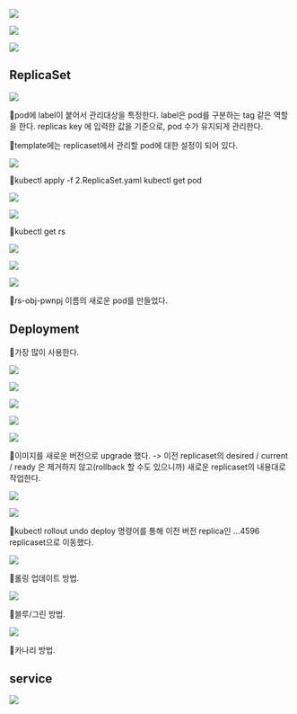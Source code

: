 ![](../image/Pasted%20image%2020240509091750.png)

![](../image/Pasted%20image%2020240509092111.png)

![](../image/Pasted%20image%2020240509092703.png)

## ReplicaSet
![](../image/Pasted%20image%2020240509092801.png)

📌pod에 label이 붙어서 관리대상을 특정한다. label은 pod를 구분하는 tag 같은 역할을 한다. replicas key 에 입력한 값을 기준으로, pod 수가 유지되게 관리한다.

📌template에는 replicaset에서 관리할 pod에 대한 설정이 되어 있다.

![](../image/Pasted%20image%2020240509094008.png)

📌kubectl apply -f 2.ReplicaSet.yaml
kubectl get pod

![](../image/Pasted%20image%2020240509094303.png)

![](../image/Pasted%20image%2020240509094353.png)

📌kubectl get rs

![](../image/Pasted%20image%2020240509094802.png)

![](../image/Pasted%20image%2020240509094852.png)

![](../image/Pasted%20image%2020240509094942.png)

📌rs-obj-pwnpj 이름의 새로운 pod를 만들었다.


## Deployment

📌가장 많이 사용한다.

![](../image/Pasted%20image%2020240509100319.png)

![](../image/Pasted%20image%2020240509100717.png)

 ![](../image/Pasted%20image%2020240509101235.png)

![](../image/Pasted%20image%2020240509101251.png)

![](../image/Pasted%20image%2020240509101309.png)

📌이미지를 새로운 버전으로 upgrade 했다.  -> 이전 replicaset의 desired / current / ready 은 제거하지 않고(rollback 할 수도 있으니까) 새로운 replicaset의 내용대로 작업한다.

![](../image/Pasted%20image%2020240509101911.png)

![](../image/Pasted%20image%2020240509101935.png)

📌kubectl rollout undo deploy
명령어를 통해 이전 버전 replica인 ...4596 replicaset으로 이동했다.

![](../image/Pasted%20image%2020240509103438.png)

📌롤링 업데이트 방법.

![](../image/Pasted%20image%2020240509103555.png)

📌블루/그린 방법.

![](../image/Pasted%20image%2020240509103617.png)

📌카나리 방법.


## service
![](../image/Pasted%20image%2020240509103725.png)
